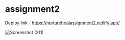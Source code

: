 # assignment2

Deploy link - https://nurturehealassignment2.netlify.app/

![Screenshot (211)](https://github.com/AnshikaJaiswal28/assignment2/assets/136994678/5151ee7e-3a9c-49aa-ac55-f6b8d468c8ab)

